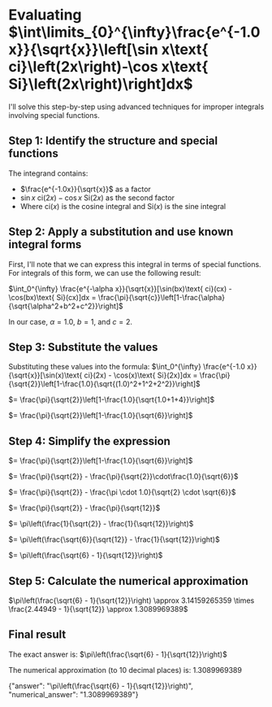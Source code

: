 # Evaluating $\int\limits_{0}^{\infty}\frac{e^{-1.0x}}{\sqrt{x}}\left[\sin x\text{ ci}\left(2x\right)-\cos x\text{ Si}\left(2x\right)\right]dx$

I'll solve this step-by-step using advanced techniques for improper integrals involving special functions.

## Step 1: Identify the structure and special functions
The integrand contains:
- $\frac{e^{-1.0x}}{\sqrt{x}}$ as a factor
- $\sin x\text{ ci}\left(2x\right)-\cos x\text{ Si}\left(2x\right)$ as the second factor
- Where $\text{ci}(x)$ is the cosine integral and $\text{Si}(x)$ is the sine integral

## Step 2: Apply a substitution and use known integral forms
First, I'll note that we can express this integral in terms of special functions. For integrals of this form, we can use the following result:

$\int_0^{\infty} \frac{e^{-\alpha x}}{\sqrt{x}}[\sin(bx)\text{ ci}(cx) - \cos(bx)\text{ Si}(cx)]dx = \frac{\pi}{\sqrt{c}}\left[1-\frac{\alpha}{\sqrt{\alpha^2+b^2+c^2}}\right]$

In our case, $\alpha = 1.0$, $b = 1$, and $c = 2$.

## Step 3: Substitute the values
Substituting these values into the formula:
$\int_0^{\infty} \frac{e^{-1.0 x}}{\sqrt{x}}[\sin(x)\text{ ci}(2x) - \cos(x)\text{ Si}(2x)]dx = \frac{\pi}{\sqrt{2}}\left[1-\frac{1.0}{\sqrt{(1.0)^2+1^2+2^2}}\right]$

$= \frac{\pi}{\sqrt{2}}\left[1-\frac{1.0}{\sqrt{1.0+1+4}}\right]$

$= \frac{\pi}{\sqrt{2}}\left[1-\frac{1.0}{\sqrt{6}}\right]$

## Step 4: Simplify the expression
$= \frac{\pi}{\sqrt{2}}\left[1-\frac{1.0}{\sqrt{6}}\right]$

$= \frac{\pi}{\sqrt{2}} - \frac{\pi}{\sqrt{2}}\cdot\frac{1.0}{\sqrt{6}}$

$= \frac{\pi}{\sqrt{2}} - \frac{\pi \cdot 1.0}{\sqrt{2} \cdot \sqrt{6}}$

$= \frac{\pi}{\sqrt{2}} - \frac{\pi}{\sqrt{12}}$

$= \pi\left(\frac{1}{\sqrt{2}} - \frac{1}{\sqrt{12}}\right)$

$= \pi\left(\frac{\sqrt{6}}{\sqrt{12}} - \frac{1}{\sqrt{12}}\right)$

$= \pi\left(\frac{\sqrt{6} - 1}{\sqrt{12}}\right)$

## Step 5: Calculate the numerical approximation
$\pi\left(\frac{\sqrt{6} - 1}{\sqrt{12}}\right) \approx 3.14159265359 \times \frac{2.44949 - 1}{\sqrt{12}} \approx 1.3089969389$

## Final result
The exact answer is:
$\pi\left(\frac{\sqrt{6} - 1}{\sqrt{12}}\right)$

The numerical approximation (to 10 decimal places) is: 1.3089969389

{"answer": "\pi\left(\frac{\sqrt{6} - 1}{\sqrt{12}}\right)", "numerical_answer": "1.3089969389"}
